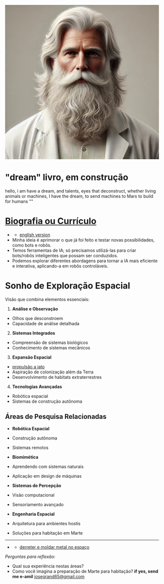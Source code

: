 ![My-foto-av](https://github.com/0joseDark/0joseDark/blob/main/assets/douctor.jpg)
# "dream" livro, em construção
 hello, i am have a dream, and talents, eyes that deconstruct, whether living animals or machines, I have the dream, to send machines to Mars to build for humans
 ""
 # [Biografia ou Currículo](https://github.com/0joseDark/dream/blob/main/Biografia-Curr%C3%ADculo.md)
 - - [english version](https://github.com/0joseDark/dream/blob/main/en-README.md)
- Minha ideia é aprimorar o que já foi feito e testar novas possibilidades, como bots e robôs.  
- Temos ferramentas de IA; só precisamos utilizá-las para criar bots/robôs inteligentes que possam ser conduzidos.  
- Podemos explorar diferentes abordagens para tornar a IA mais eficiente e interativa, aplicando-a em robôs controláveis.  

# Sonho de Exploração Espacial

Visão que combina elementos essenciais:

1. **Análise e Observação**
  - Olhos que desconstroem
  - Capacidade de análise detalhada
  
2. **Sistemas Integrados**
  - Compreensão de sistemas biológicos
  - Conhecimento de sistemas mecânicos
  
3. **Expansão Espacial**
  - [propulsão a jato](https://github.com/0joseDark/dream/blob/main/jet-propulsion.md)
  - Aspiração de colonização além da Terra
  - Desenvolvimento de habitats extraterrestres

4. **Tecnologias Avançadas**
  - Robótica espacial
  - Sistemas de construção autônoma

## Áreas de Pesquisa Relacionadas

- **Robótica Espacial**
 - Construção autônoma
 - Sistemas remotos

- **Biomimética**
 - Aprendendo com sistemas naturais
 - Aplicação em design de máquinas

- **Sistemas de Percepção**
 - Visão computacional
 - Sensoriamento avançado

- **Engenharia Espacial**
 - Arquitetura para ambientes hostis
 - Soluções para habitação em Marte

---
 - - [derreter e moldar metal no espaço](https://github.com/0joseDark/dream/blob/main/derreter-moldar-metal.md)

*Perguntas para reflexão:*
- Qual sua experiência nestas áreas?
- Como você imagina a preparação de Marte para habitação?
**if yes, send me e-amil** josegrand65@gmail.com
 
